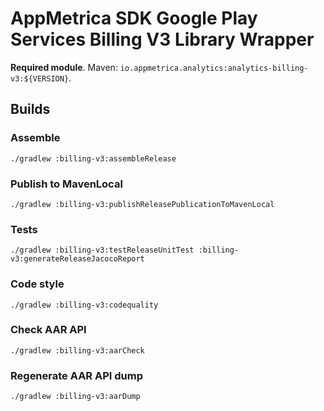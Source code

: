 # AppMetrica SDK Google Play Services Billing V3 Library Wrapper

**Required module**.
Maven: `io.appmetrica.analytics:analytics-billing-v3:${VERSION}`.

## Builds

### Assemble

`./gradlew :billing-v3:assembleRelease`

### Publish to MavenLocal

`./gradlew :billing-v3:publishReleasePublicationToMavenLocal`

### Tests

`./gradlew :billing-v3:testReleaseUnitTest :billing-v3:generateReleaseJacocoReport`

### Code style

`./gradlew :billing-v3:codequality`

### Check AAR API

`./gradlew :billing-v3:aarCheck`

### Regenerate AAR API dump

`./gradlew :billing-v3:aarDump`
